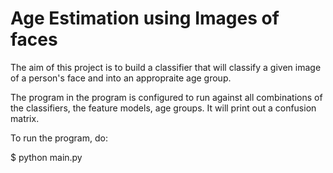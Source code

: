 # Age Estimation using Images of faces 

The aim of this project is to build a classifier that will classify a given image of a person's face and into an appropraite age group.

The program in the program is configured to run against all combinations of the classifiers, the feature models, age groups. It will print out a confusion matrix.

To run the program, do:

$ python main.py


